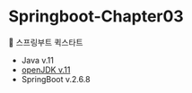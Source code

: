 # Springboot-Chapter03

📘 스프링부트 퀵스타트

- Java v.11
- [openJDK v.11](https://www.azul.com/downloads/?version=java-11-lts&os=macos&architecture=arm-64-bit&package=jdk, "Install openJDK")
- SpringBoot v.2.6.8
